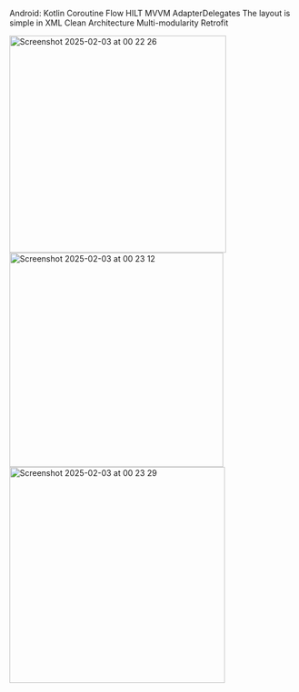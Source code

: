 Android:
Kotlin 
Coroutine 
﻿Flow 
﻿﻿HILT
﻿﻿MVVM
﻿﻿AdapterDelegates
The layout is simple in XML
Clean Architecture
Multi-modularity
Retrofit

<img width="381" alt="Screenshot 2025-02-03 at 00 22 26" src="https://github.com/user-attachments/assets/f2ef9c86-302a-4718-b6b4-6c8ecde426ab" />
<img width="376" alt="Screenshot 2025-02-03 at 00 23 12" src="https://github.com/user-attachments/assets/0887042d-4c8c-4d51-af11-7c2312af8f5e" />
<img width="379" alt="Screenshot 2025-02-03 at 00 23 29" src="https://github.com/user-attachments/assets/cfa37fad-ce35-44da-bf71-42ecbbdb35b5" />
